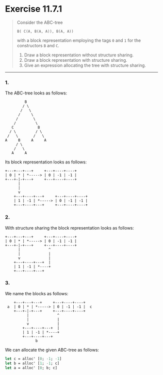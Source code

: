 # Exercise 11.7.1

> Consider the ABC-tree
> ```text
> B( C(A, B(A, A)), B(A, A))
> ```
> with a block representation employing the tags `0` and `1` for the constructors `B` and `C`.
> 1. Draw a block representation without structure sharing.
> 2. Draw a block representation with structure sharing.
> 3. Give an expression allocating the tree with structure sharing.

---

### 1.

The ABC-tree looks as follows:
```text
         B
        / \
       /   \
      /     \
     /       \
    /         \
   C           B
  / \         / \
 /   \       /   \
A     B     A     A
     / \
    /   \
   A     A
```
Its block representation looks as follows:
```text
+---+---+---+     +---+----+----+
| 0 | * | *-----> | 0 | -1 | -1 |
+---+-|-+---+     +---+----+----+
      |
      |
      v
    +---+----+---+     +---+----+----+
    | 1 | -1 | *-----> | 0 | -1 | -1 |
    +---+----+---+     +---+----+----+
```

### 2.

With structure sharing the block representation looks as follows:
```text
+---+---+---+     +---+----+----+
| 0 | * | *-----> | 0 | -1 | -1 |
+---+-|-+---+     +---+----+----+
      |             ^
      |             |
      v             |
    +---+----+---+  |
    | 1 | -1 | *----+
    +---+----+---+
```

### 3.

We name the blocks as follows:
```text
    +---+---+---+     +---+----+----+
 a  | 0 | * | *-----> | 0 | -1 | -1 |  c
    +---+-|-+---+     +---+----+----+
          |             ^
          |             |
          v             |
        +---+----+---+  |
        | 1 | -1 | *----+
        +---+----+---+
              b
```
We can allocate the given ABC-tree as follows:
```ocaml
let c = alloc' [0; -1; -1]
let b = alloc' [1; -1; c]
let a = alloc' [0; b; c]
```
